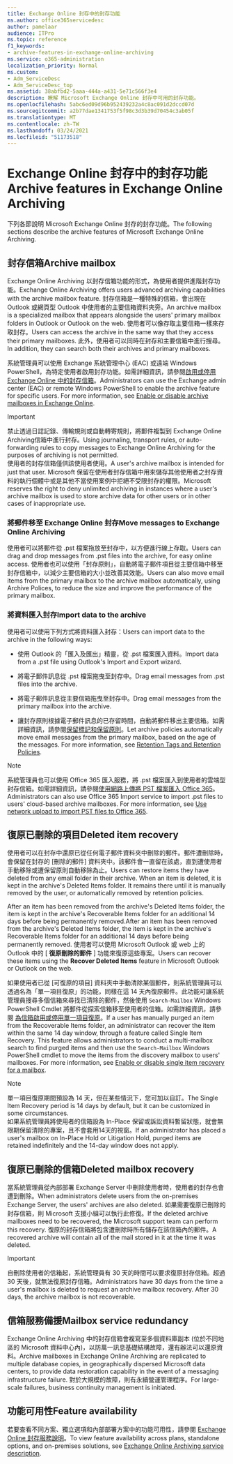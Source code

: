 ```yaml
---
title: Exchange Online 封存中的封存功能
ms.author: office365servicedesc
author: pamelaar
audience: ITPro
ms.topic: reference
f1_keywords:
- archive-features-in-exchange-online-archiving
ms.service: o365-administration
localization_priority: Normal
ms.custom:
- Adm_ServiceDesc
- Adm_ServiceDesc_top
ms.assetid: 38abfbd2-5aaa-444a-a431-5e71c566f3e4
description: 瞭解 Microsoft Exchange Online 封存中可用的封存功能。
ms.openlocfilehash: 5abc6ed09d96b952439232a4c8ac091d2dccd07d
ms.sourcegitcommit: a2b77dae1341753f5f98c3d3b39d70454c3ab05f
ms.translationtype: MT
ms.contentlocale: zh-TW
ms.lasthandoff: 03/24/2021
ms.locfileid: "51173518"
---
```

# <a name="archive-features-in-exchange-online-archiving"></a><span data-ttu-id="b4b07-103">Exchange Online 封存中的封存功能</span><span class="sxs-lookup"><span data-stu-id="b4b07-103">Archive features in Exchange Online Archiving</span></span>

<span data-ttu-id="b4b07-104">下列各節說明 Microsoft Exchange Online 封存的封存功能。</span><span class="sxs-lookup"><span data-stu-id="b4b07-104">The following sections describe the archive features of Microsoft Exchange Online Archiving.</span></span>
  
## <a name="archive-mailbox"></a><span data-ttu-id="b4b07-105">封存信箱</span><span class="sxs-lookup"><span data-stu-id="b4b07-105">Archive mailbox</span></span>

<span data-ttu-id="b4b07-106">Exchange Online Archiving 以封存信箱功能的形式，為使用者提供進階封存功能。</span><span class="sxs-lookup"><span data-stu-id="b4b07-106">Exchange Online Archiving offers users advanced archiving capabilities with the archive mailbox feature.</span></span> <span data-ttu-id="b4b07-107">封存信箱是一種特殊的信箱，會出現在 Outlook 或網頁型 Outlook 中使用者的主要信箱資料夾旁。</span><span class="sxs-lookup"><span data-stu-id="b4b07-107">An archive mailbox is a specialized mailbox that appears alongside the users' primary mailbox folders in Outlook or Outlook on the web.</span></span> <span data-ttu-id="b4b07-108">使用者可以像存取主要信箱一樣來存取封存。</span><span class="sxs-lookup"><span data-stu-id="b4b07-108">Users can access the archive in the same way that they access their primary mailboxes.</span></span> <span data-ttu-id="b4b07-109">此外，使用者可以同時在封存和主要信箱中進行搜尋。</span><span class="sxs-lookup"><span data-stu-id="b4b07-109">In addition, they can search both their archives and primary mailboxes.</span></span>
  
<span data-ttu-id="b4b07-p102">系統管理員可以使用 Exchange 系統管理中心 (EAC) 或遠端 Windows PowerShell，為特定使用者啟用封存功能。如需詳細資訊，請參閱[啟用或停用 Exchange Online 中的封存信箱](/office365/securitycompliance/enable-archive-mailboxes)。</span><span class="sxs-lookup"><span data-stu-id="b4b07-p102">Administrators can use the Exchange admin center (EAC) or remote Windows PowerShell to enable the archive feature for specific users. For more information, see [Enable or disable archive mailboxes in Exchange Online](/office365/securitycompliance/enable-archive-mailboxes).</span></span>
  
> [!IMPORTANT]
>  <span data-ttu-id="b4b07-112">禁止透過日誌記錄、傳輸規則或自動轉寄規則，將郵件複製到 Exchange Online Archiving信箱中進行封存。</span><span class="sxs-lookup"><span data-stu-id="b4b07-112">Using journaling, transport rules, or auto-forwarding rules to copy messages to Exchange Online Archiving for the purposes of archiving is not permitted.</span></span> <br/>
>  <span data-ttu-id="b4b07-113">使用者的封存信箱僅供該使用者使用。</span><span class="sxs-lookup"><span data-stu-id="b4b07-113">A user's archive mailbox is intended for just that user.</span></span> <span data-ttu-id="b4b07-114">Microsoft 保留在使用者封存信箱中用來儲存其他使用者之封存資料的執行個體中或是其他不當使用案例中拒絕不受限封存的權限。</span><span class="sxs-lookup"><span data-stu-id="b4b07-114">Microsoft reserves the right to deny unlimited archiving in instances where a user's archive mailbox is used to store archive data for other users or in other cases of inappropriate use.</span></span>
  
### <a name="move-messages-to-exchange-online-archiving"></a><span data-ttu-id="b4b07-115">將郵件移至 Exchange Online 封存</span><span class="sxs-lookup"><span data-stu-id="b4b07-115">Move messages to Exchange Online Archiving</span></span>

<span data-ttu-id="b4b07-116">使用者可以將郵件從 .pst 檔案拖放至封存中，以方便進行線上存取。</span><span class="sxs-lookup"><span data-stu-id="b4b07-116">Users can drag and drop messages from .pst files into the archive, for easy online access.</span></span> <span data-ttu-id="b4b07-117">使用者也可以使用「封存原則」，自動將電子郵件項目從主要信箱中移至封存信箱中，以減少主要信箱的大小並改善其效能。</span><span class="sxs-lookup"><span data-stu-id="b4b07-117">Users can also move email items from the primary mailbox to the archive mailbox automatically, using Archive Polices, to reduce the size and improve the performance of the primary mailbox.</span></span> 
  
### <a name="import-data-to-the-archive"></a><span data-ttu-id="b4b07-118">將資料匯入封存</span><span class="sxs-lookup"><span data-stu-id="b4b07-118">Import data to the archive</span></span>

<span data-ttu-id="b4b07-119">使用者可以使用下列方式將資料匯入封存：</span><span class="sxs-lookup"><span data-stu-id="b4b07-119">Users can import data to the archive in the following ways:</span></span>
  
- <span data-ttu-id="b4b07-120">使用 Outlook 的「匯入及匯出」精靈，從 .pst 檔案匯入資料。</span><span class="sxs-lookup"><span data-stu-id="b4b07-120">Import data from a .pst file using Outlook's Import and Export wizard.</span></span>
    
- <span data-ttu-id="b4b07-121">將電子郵件訊息從 .pst 檔案拖曳至封存中。</span><span class="sxs-lookup"><span data-stu-id="b4b07-121">Drag email messages from .pst files into the archive.</span></span>
    
- <span data-ttu-id="b4b07-122">將電子郵件訊息從主要信箱拖曳至封存中。</span><span class="sxs-lookup"><span data-stu-id="b4b07-122">Drag email messages from the primary mailbox into the archive.</span></span>
    
- <span data-ttu-id="b4b07-p106">讓封存原則根據電子郵件訊息的已存留時間，自動將郵件移出主要信箱。如需詳細資訊，請參閱[保留標記和保留原則](/Exchange/policy-and-compliance/mrm/retention-tags-and-retention-policies)。</span><span class="sxs-lookup"><span data-stu-id="b4b07-p106">Let archive policies automatically move email messages from the primary mailbox, based on the age of the messages. For more information, see [Retention Tags and Retention Policies](/Exchange/policy-and-compliance/mrm/retention-tags-and-retention-policies).</span></span>
    
> [!NOTE]
> <span data-ttu-id="b4b07-p107">系統管理員也可以使用 Office 365 匯入服務，將 .pst 檔案匯入到使用者的雲端型封存信箱。如需詳細資訊，請參閱[使用網路上傳將 PST 檔案匯入 Office 365](/office365/securitycompliance/use-network-upload-to-import-pst-files)。</span><span class="sxs-lookup"><span data-stu-id="b4b07-p107">Administrators can also use Office 365 Import service to import .pst files to users' cloud-based archive mailboxes. For more information, see [Use network upload to import PST files to Office 365](/office365/securitycompliance/use-network-upload-to-import-pst-files).</span></span> 
  
## <a name="deleted-item-recovery"></a><span data-ttu-id="b4b07-127">復原已刪除的項目</span><span class="sxs-lookup"><span data-stu-id="b4b07-127">Deleted item recovery</span></span>

<span data-ttu-id="b4b07-p108">使用者可以在封存中還原已從任何電子郵件資料夾中刪除的郵件。郵件遭刪除時，會保留在封存的 [刪除的郵件] 資料夾中。該郵件會一直留在該處，直到遭使用者手動移除或遭保留原則自動移除為止。</span><span class="sxs-lookup"><span data-stu-id="b4b07-p108">Users can restore items they have deleted from any email folder in their archive. When an item is deleted, it is kept in the archive's Deleted Items folder. It remains there until it is manually removed by the user, or automatically removed by retention policies.</span></span>
  
<span data-ttu-id="b4b07-131">After an item has been removed from the archive's Deleted Items folder, the item is kept in the archive's Recoverable Items folder for an additional 14 days before being permanently removed.</span><span class="sxs-lookup"><span data-stu-id="b4b07-131">After an item has been removed from the archive's Deleted Items folder, the item is kept in the archive's Recoverable Items folder for an additional 14 days before being permanently removed.</span></span> <span data-ttu-id="b4b07-132">使用者可以使用 Microsoft Outlook 或 web 上的 Outlook 中的 [ **復原刪除的郵件** ] 功能來復原這些專案。</span><span class="sxs-lookup"><span data-stu-id="b4b07-132">Users can recover these items using the **Recover Deleted Items** feature in Microsoft Outlook or Outlook on the web.</span></span> 
  
<span data-ttu-id="b4b07-p110">如果使用者已從 [可復原的項目] 資料夾中手動清除某個郵件，則系統管理員可以透過名為「單一項目復原」的功能，同樣在這 14 天內復原郵件。此功能可讓系統管理員搜尋多個信箱來尋找已清除的郵件，然後使用  `Search-Mailbox` Windows PowerShell Cmdlet 將郵件從探索信箱移至使用者的信箱。如需詳細資訊，請參閱 [為信箱啟用或停用單一項目復原](/office365/securitycompliance/use-network-upload-to-import-pst-files)。</span><span class="sxs-lookup"><span data-stu-id="b4b07-p110">If a user has manually purged an item from the Recoverable Items folder, an administrator can recover the item within the same 14 day window, through a feature called Single Item Recovery. This feature allows administrators to conduct a multi-mailbox search to find purged items and then use the  `Search-Mailbox` Windows PowerShell cmdlet to move the items from the discovery mailbox to users' mailboxes. For more information, see [Enable or disable single item recovery for a mailbox](/office365/securitycompliance/use-network-upload-to-import-pst-files).</span></span>
  
> [!NOTE]
>  <span data-ttu-id="b4b07-136">單一項目復原期間預設為 14 天，但在某些情況下，您可加以自訂。</span><span class="sxs-lookup"><span data-stu-id="b4b07-136">The Single Item Recovery period is 14 days by default, but it can be customized in some circumstances.</span></span> <br/>
>  <span data-ttu-id="b4b07-137">如果系統管理員將使用者的信箱設為 In-Place 保留或訴訟資料暫留狀態，就會無限期保留清除的專案，且不會套用14天的視窗。</span><span class="sxs-lookup"><span data-stu-id="b4b07-137">If an administrator has placed a user's mailbox on In-Place Hold or Litigation Hold, purged items are retained indefinitely and the 14-day window does not apply.</span></span> 
  
## <a name="deleted-mailbox-recovery"></a><span data-ttu-id="b4b07-138">復原已刪除的信箱</span><span class="sxs-lookup"><span data-stu-id="b4b07-138">Deleted mailbox recovery</span></span>

<span data-ttu-id="b4b07-139">當系統管理員從內部部署 Exchange Server 中刪除使用者時，使用者的封存也會遭到刪除。</span><span class="sxs-lookup"><span data-stu-id="b4b07-139">When administrators delete users from the on-premises Exchange Server, the users' archives are also deleted.</span></span> <span data-ttu-id="b4b07-140">如果需要復原已刪除的封存信箱，則 Microsoft 支援小組可以執行此修復。</span><span class="sxs-lookup"><span data-stu-id="b4b07-140">If the deleted archive mailboxes need to be recovered, the Microsoft support team can perform this recovery.</span></span> <span data-ttu-id="b4b07-141">復原的封存信箱將包含遭刪除時所有儲存在該信箱內的郵件。</span><span class="sxs-lookup"><span data-stu-id="b4b07-141">A recovered archive will contain all of the mail stored in it at the time it was deleted.</span></span>
  
> [!IMPORTANT]
> <span data-ttu-id="b4b07-p113">自刪除使用者的信箱起，系統管理員有 30 天的時間可以要求復原封存信箱。超過 30 天後，就無法復原封存信箱。</span><span class="sxs-lookup"><span data-stu-id="b4b07-p113">Administrators have 30 days from the time a user's mailbox is deleted to request an archive mailbox recovery. After 30 days, the archive mailbox is not recoverable.</span></span> 
  
## <a name="mailbox-service-redundancy"></a><span data-ttu-id="b4b07-144">信箱服務備援</span><span class="sxs-lookup"><span data-stu-id="b4b07-144">Mailbox service redundancy</span></span>

<span data-ttu-id="b4b07-145">Exchange Online Archiving 中的封存信箱會複寫至多個資料庫副本 (位於不同地區的 Microsoft 資料中心內)，以防萬一訊息基礎結構故障，還有辦法可以還原資料。</span><span class="sxs-lookup"><span data-stu-id="b4b07-145">Archive mailboxes in Exchange Online Archiving are replicated to multiple database copies, in geographically dispersed Microsoft data centers, to provide data restoration capability in the event of a messaging infrastructure failure.</span></span> <span data-ttu-id="b4b07-146">對於大規模的故障，則有永續營運管理程序。</span><span class="sxs-lookup"><span data-stu-id="b4b07-146">For large-scale failures, business continuity management is initiated.</span></span> 
  
## <a name="feature-availability"></a><span data-ttu-id="b4b07-147">功能可用性</span><span class="sxs-lookup"><span data-stu-id="b4b07-147">Feature availability</span></span>

<span data-ttu-id="b4b07-148">若要查看不同方案、獨立選項和內部部署方案中的功能可用性，請參閱 [Exchange Online 封存服務說明](exchange-online-archiving-service-description.md)。</span><span class="sxs-lookup"><span data-stu-id="b4b07-148">To view feature availability across plans, standalone options, and on-premises solutions, see [Exchange Online Archiving service description](exchange-online-archiving-service-description.md).</span></span>
